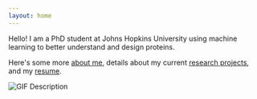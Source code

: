 ```yaml
---
layout: home 
---
```


Hello! I am a PhD student at Johns Hopkins University using machine learning to better understand and design proteins.

Here's some more [about me](about.md), details about my current [research projects](research.md), and my [resume](MichaelChungyoun_resume.md).

![GIF Description](SHARPIN_protein.gif)
